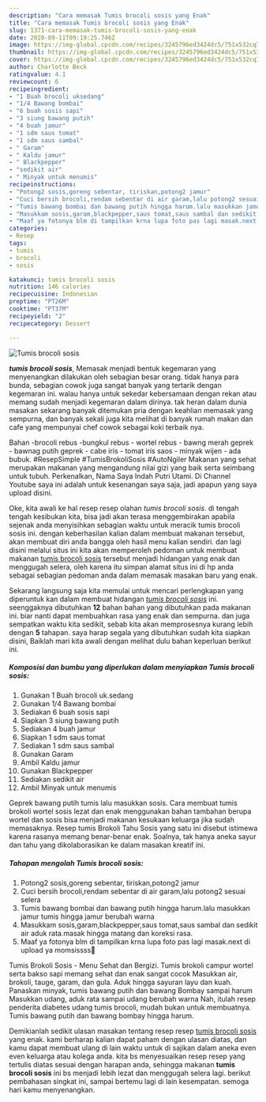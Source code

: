 ```yaml
---
description: "Cara memasak Tumis brocoli sosis yang Enak"
title: "Cara memasak Tumis brocoli sosis yang Enak"
slug: 1371-cara-memasak-tumis-brocoli-sosis-yang-enak
date: 2020-09-11T09:19:25.746Z
image: https://img-global.cpcdn.com/recipes/3245796ed3424dc5/751x532cq70/tumis-brocoli-sosis-foto-resep-utama.jpg
thumbnail: https://img-global.cpcdn.com/recipes/3245796ed3424dc5/751x532cq70/tumis-brocoli-sosis-foto-resep-utama.jpg
cover: https://img-global.cpcdn.com/recipes/3245796ed3424dc5/751x532cq70/tumis-brocoli-sosis-foto-resep-utama.jpg
author: Charlotte Beck
ratingvalue: 4.1
reviewcount: 6
recipeingredient:
- "1 Buah brocoli uksedang"
- "1/4 Bawang bombai"
- "6 buah sosis sapi"
- "3 siung bawang putih"
- "4 buah jamur"
- "1 sdm saus tomat"
- "1 sdm saus sambal"
- " Garam"
- " Kaldu jamur"
- " Blackpepper"
- "sedikit air"
- " Minyak untuk menumis"
recipeinstructions:
- "Potong2 sosis,goreng sebentar, tiriskan,potong2 jamur"
- "Cuci bersih brocoli,rendam sebentar di air garam,lalu potong2 sesuai selera"
- "Tumis bawang bombai dan bawang putih hingga harum.lalu masukkan jamur tumis hingga jamur berubah warna"
- "Masukkam sosis,garam,blackpepper,saus tomat,saus sambal dan sedikit air aduk rata.masak hingga matang dan koreksi rasa."
- "Maaf ya fotonya blm di tampilkan krna lupa foto pas lagi masak.next di upload ya momsissss💋"
categories:
- Resep
tags:
- tumis
- brocoli
- sosis

katakunci: tumis brocoli sosis 
nutrition: 146 calories
recipecuisine: Indonesian
preptime: "PT26M"
cooktime: "PT37M"
recipeyield: "2"
recipecategory: Dessert

---
```



![Tumis brocoli sosis](https://img-global.cpcdn.com/recipes/3245796ed3424dc5/751x532cq70/tumis-brocoli-sosis-foto-resep-utama.jpg)

<b><i>tumis brocoli sosis</i></b>, Memasak menjadi bentuk kegemaran yang menyenangkan dilakukan oleh sebagian besar orang. tidak hanya para bunda, sebagian cowok juga sangat banyak yang tertarik dengan kegemaran ini. walau hanya untuk sekedar kebersamaan dengan rekan atau memang sudah menjadi kegemaran dalam dirinya. tak heran dalam dunia masakan sekarang banyak ditemukan pria dengan keahlian memasak yang sempurna, dan banyak sekali juga kita melihat di banyak rumah makan dan cafe yang mempunyai chef cowok sebagai koki terbaik nya.

Bahan -brocoli rebus -bungkul rebus - wortel rebus - bawng merah geprek - bawnag putih geprek - cabe iris - tomat iris saos - minyak wijen - ada bubuk. #ResepSimple #TumisBrokoliSosis #AutoNgiler Makanan yang sehat merupakan makanan yang mengandung nilai gizi yang baik serta seimbang untuk tubuh. Perkenalkan, Nama Saya Indah Putri Utami. Di Channel Youtube saya ini adalah untuk kesenangan saya saja, jadi apapun yang saya upload disini.

Oke, kita awali ke hal resep resep olahan <i>tumis brocoli sosis</i>. di tengah tengah kesibukan kita, bisa jadi akan terasa menggembirakan apabila sejenak anda menyisihkan sebagian waktu untuk meracik tumis brocoli sosis ini. dengan keberhasilan kalian dalam membuat makanan tersebut, akan membuat diri anda bangga oleh hasil menu kalian sendiri. dan lagi disini melalui situs ini kita akan memperoleh pedoman untuk membuat makanan <u>tumis brocoli sosis</u> tersebut menjadi hidangan yang enak dan menggugah selera, oleh karena itu simpan alamat situs ini di hp anda sebagai sebagian pedoman anda dalam memasak masakan baru yang enak.


Sekarang langsung saja kita memulai untuk mencari perlengkapan yang diperuntuk kan dalam membuat hidangan <u><i>tumis brocoli sosis</i></u> ini. seenggaknya dibutuhkan <b>12</b> bahan bahan yang dibutuhkan pada makanan ini. biar nanti dapat membuahkan rasa yang enak dan sempurna. dan juga sempatkan waktu kita sedikit, sebab kita akan memprosesnya kurang lebih dengan <b>5</b> tahapan. saya harap segala yang dibutuhkan sudah kita siapkan disini, Baiklah mari kita awali dengan melihat dulu bahan keperluan berikut ini.

<!--inarticleads1-->

##### Komposisi dan bumbu yang diperlukan dalam menyiapkan Tumis brocoli sosis:

1. Gunakan 1 Buah brocoli uk.sedang
1. Gunakan 1/4 Bawang bombai
1. Sediakan 6 buah sosis sapi
1. Siapkan 3 siung bawang putih
1. Sediakan 4 buah jamur
1. Siapkan 1 sdm saus tomat
1. Sediakan 1 sdm saus sambal
1. Gunakan  Garam
1. Ambil  Kaldu jamur
1. Gunakan  Blackpepper
1. Sediakan sedikit air
1. Ambil  Minyak untuk menumis


Geprek bawang putih tumis lalu masukkan sosis. Cara membuat tumis brokoli wortel sosis lezat dan enak menggunakan bahan tambahan berupa wortel dan sosis bisa menjadi makanan kesukaan keluarga jika sudah memasaknya. Resep tumis Brokoli Tahu Sosis yang satu ini disebut istimewa karena rasanya memang benar-benar enak. Soalnya, tak hanya aneka sayur dan tahu yang dikolaborasikan ke dalam masakan kreatif ini. 

<!--inarticleads2-->

##### Tahapan mengolah Tumis brocoli sosis:

1. Potong2 sosis,goreng sebentar, tiriskan,potong2 jamur
1. Cuci bersih brocoli,rendam sebentar di air garam,lalu potong2 sesuai selera
1. Tumis bawang bombai dan bawang putih hingga harum.lalu masukkan jamur tumis hingga jamur berubah warna
1. Masukkam sosis,garam,blackpepper,saus tomat,saus sambal dan sedikit air aduk rata.masak hingga matang dan koreksi rasa.
1. Maaf ya fotonya blm di tampilkan krna lupa foto pas lagi masak.next di upload ya momsissss💋


Tumis Brokoli Sosis - Menu Sehat dan Bergizi. Tumis brokoli campur wortel serta bakso sapi memang sehat dan enak sangat cocok Masukkan air, brokoli, tauge, garam, dan gula. Aduk hingga sayuran layu dan kuah. Panaskan minyak, tumis bawang putih dan bawang Bombay sampai harum Masukkan udang, aduk rata sampai udang berubah warna Nah, itulah resep penderita diabetes udang tumis brocoli, mudah bukan untuk membuatnya. Tumis bawang putih dan bawang bombay hingga harum. 

Demikianlah sedikit ulasan masakan tentang resep resep <u>tumis brocoli sosis</u> yang enak. kami berharap kalian dapat paham dengan ulasan diatas, dan kamu dapat membuat ulang di lain waktu untuk di sajikan dalam aneka even even keluarga atau kolega anda. kita bs menyesuaikan resep resep yang tertulis diatas sesuai dengan harapan anda, sehingga makanan <b>tumis brocoli sosis</b> ini bs menjadi lebih lezat dan menggugah selera lagi. berikut pembahasan singkat ini, sampai bertemu lagi di lain kesempatan. semoga hari kamu menyenangkan.

